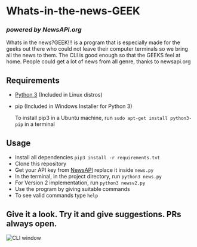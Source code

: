 # Whats-in-the-news-GEEK

### _powered by NewsAPI.org_
Whats in the news?GEEK!!! is a program that is especially made for the geeks out there who could not leave their computer terminals so we bring all the news to them. The CLI is good enough so that the GEEKS feel at home. People could get a lot of news from all genre, thanks to newsapi.org

## Requirements
* [Python 3](https://www.python.org/downloads/release/python-363/) (Included in Linux distros)
* pip (Included in Windows Installer for Python 3)
  
  To install pip3 in a Ubuntu machine, run `sudo apt-get install python3-pip` in a terminal

## Usage 
* Install all dependencies `pip3 install -r requirements.txt`
* Clone this repository
* Get your API key from [NewsAPI](https://newsapi.org) replace it inside `news.py`
* In the terminal, in the project directory, run
```python3 news.py```
* For Version 2 implementation, run
```python3 newsv2.py```
* Use the program by giving suitable commands
* To see valid commands type ```help```

## Give it a look. Try it and give suggestions. PRs always open.
![CLI window](out.gif)
